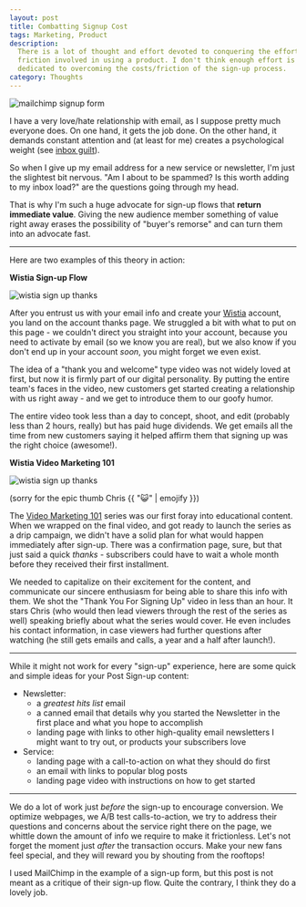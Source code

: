 ```yaml
---
layout: post
title: Combatting Signup Cost
tags: Marketing, Product
description:
  There is a lot of thought and effort devoted to conquering the effort and
  friction involved in using a product. I don't think enough effort is
  dedicated to overcoming the costs/friction of the sign-up process.
category: Thoughts
---
```


<div class="post_image"><img src="http://embed.wistia.com/deliveries/df1d78fb946d80f062ea45c279c25aaf1181d7c8.png" alt="mailchimp signup form" /></div>

I have a very love/hate relationship with email, as I suppose pretty much
everyone does. On one hand, it gets the job done. On the other hand, it demands
constant attention and (at least for me) creates a psychological weight (see
[inbox guilt](http://carokopp.com/post/41069593202/inbox-guilt-psychology)).

So when I give up my email address for a new service or newsletter, I'm just
the slightest bit nervous. "Am I about to be spammed? Is this worth adding to
my inbox load?" are the questions going through my head.

That is why I'm such a huge advocate for sign-up flows that **return immediate
value**. Giving the new audience member something of value right away erases the
possibility of "buyer's remorse" and can turn them into an advocate fast.

---

Here are two examples of this theory in action:

**Wistia Sign-up Flow**

<div class="post_image"><img src="http://embed.wistia.com/deliveries/1d5bdeb771e88586b7b1d8eb627e4e5ecf3eb793.png" alt="wistia sign up thanks" /></div>

After you entrust us with your email info and create your
[Wistia](http://wistia.com) account, you land on the account thanks page. We
struggled a bit with what to put on this page - we couldn't direct you straight
into your account, because you need to activate by email (so we know you are
real), but we also know if you don't end up in your account *soon*, you might
forget we even exist.

The idea of a "thank you and welcome" type video was not widely loved at first, 
but now it is firmly part of our digital personality. By putting the entire
team's faces in the video, new customers get started creating a relationship
with us right away - and we get to introduce them to our goofy humor.

The entire video took less than a day to concept, shoot, and edit (probably
less than 2 hours, really) but has paid huge dividends. We get emails all the
time from new customers saying it helped affirm them that signing up was the
right choice (awesome!).

**Wistia Video Marketing 101**

<div class="post_image"><img src="http://embed.wistia.com/deliveries/2cacde63c68a2d3520399caacf0f223cbc73de37.png" alt="wistia sign up thanks" /></div>

(sorry for the epic thumb Chris {{ ":smiley_cat:" | emojify }})

The [Video Marketing 101](http://wistia.com/content/vm101/) series was our
first foray into educational content. When we wrapped on the final video, and
got ready to launch the series as a drip campaign, we didn't have a solid plan
for what would happen immediately after sign-up. There was a confirmation page,
sure, but that just said a quick *thanks* - subscribers could have to wait a
whole month before they received their first installment.

We needed to capitalize on their excitement for the content, and communicate
our sincere enthusiasm for being able to share this info with them. We shot the
"Thank You For Signing Up" video in less than an hour. It stars Chris (who
would then lead viewers through the rest of the series as well) speaking
briefly about what the series would cover. He even includes his contact
information, in case viewers had further questions after watching (he still
gets emails and calls, a year and a half after launch!).

---

While it might not work for every "sign-up" experience, here are some quick and
simple ideas for your Post Sign-up content:

* Newsletter:
  * a *greatest hits list* email
  * a canned email that details why you started the Newsletter in the first
  place and what you hope to accomplish
  * landing page with links to other high-quality email newsletters I might
    want to try out, or products your subscribers love
* Service:
  * landing page with a call-to-action on what they should do first
  * an email with links to popular blog posts
  * landing page video with instructions on how to get started

---

We do a lot of work just *before* the sign-up to encourage conversion. We
optimize webpages, we A/B test calls-to-action, we try to address their questions
and concerns about the service right there on the page, we whittle down the
amount of info we require to make it frictionless. Let's not forget the moment
just *after* the transaction occurs. Make your new fans feel special, and they
will reward you by shouting from the rooftops!

<div class="disclaimer">
  <p>
    I used MailChimp in the example of a sign-up form,
    but this post is not meant as a critique of their sign-up flow.
    Quite the contrary, I think they do a lovely job.
  </p>
</div>
